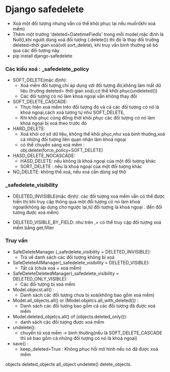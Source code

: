 
# Django safedelete
   * Xoá một đối tượng nhưng vẫn có thể khôi phục lại nếu muốn(khi xoá mềm)
   * Thêm một trường 'deleted=DatetimeFiedls' trong mỗi model,mặc định là Null(),khi người dùng xoá đối tượng (.delete()) thì đó là thay đổi trường deleted=thời gian xoá(với sort_delete), 
khi truy vấn bình thường sẽ bỏ qua các đối tượng này
   * pip install django-safedelete
### Các kiểu xoá : _safedelete_policy
   * SOFT_DELETE(mặc định): 
      * Xoá mềm đối tượng,chỉ áp dụng với đối tượng đó,không làm mất dữ liệu
(trường deleted= thời gian xoá),có thể khôi phục(undeleted())
      * Các đối tượng có nó làm khoá ngoại vẫn không thay đổi
   * SOFT_DELETE_CASCADE: 
      * Thực hiện xoá mềm trên đối tượng đó và cả các đối tượng có nó là khoá  ngoại,cách xoá tương tự như SOFT_DELETE,
      * Khi khôi phục cũng đồng thời khôi phục các đối tượng có nó làm khoá ngoại bị xoá theo trước đó
   * HARD_DELETE:
      * Xoá khỏi cơ sở dữ liệu, không thể khôi phục,như xoá bình thường,xoá cả những đối tượng liên quan nhận làm khoá ngoại
      * có thể chuyển sáng xoá mềm : obj.delete(force_policy=SOFT_DELETE)
   * HASD_DELETE_NOCASCADE: 
      * HASD_DELETE: nếu không là khoá ngoại của một đối tượng khác
      * SORT_DELETE : nếu là khoá ngoại của một đối tượng khác
   * NO_DELETE: không thể xoá, nếu xoá cần dùng sql thô
###  _safedelete_visibility
* DELETED_INVISIBLE(mặc định): các đối tượng xoá mềm vẫn có thể được hiển thị khi truy cập thông qua  một đối tượng có nó làm khoá ngoại(không áp dựng cho ngược lại,từ đối tượng là khoá ngoại . đến đối tượng được xoá mềm)

* DELETED_VISIBLE_BY_FIELD: như trên ,+ có thể truy cập đối tượng xoá mềm bằng get,filter


### Truy vấn 
   * SafeDeleteManager (_safedelete_visibility = DELETED_INVISIBLE): 
       * Trả về danh sách các đối tượng không bị xoá
   * SafeDeleteAllManager(_safedelete_visibility = DELETED_VISIBLE): 
       * Tất cả (chưa xoá + xoá mềm)
   * SafeDeleteDeletedManager(_safedelete_visibility = DELETED_ONLY_VISIBLE): 
       * Các đối tượng bị xoá mềm
   * Model.objecst.all() :
       * Danh sách các đối tượng chưa bị xoá(không bao gồm xoá mềm)
   * Model.all_objects.all() or (Model.objetcs.all_with_deleted()) : 
       * Danh sách các đối tượng bao gồm cả các đối tượng đã được xoá mềm
   * Model.deleted_objetcs.all() of (objects.deleted_only()): 
       * danh sách các đối tượng được xoá mềm
   * undelete(): 
       * chuyển từ xoá mềm -> bình thường(nếu là SOFT_DELETE_CASCADE thì sẽ bao gồm cả những đối tượng có nó là khoá ngoại)
   * save() :
     * keep_deleted=True : Không phục hồi mô hình nếu nó đã được xoá mềm

objects
deleted_objects
all_object
undelete()
delete_objects.